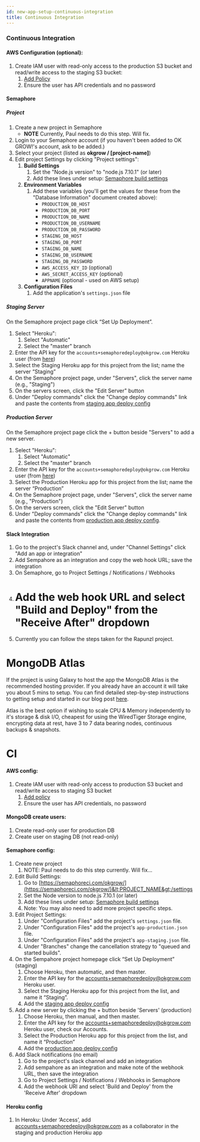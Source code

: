 ```yaml
---
id: new-app-setup-continuous-integration
title: Continuous Integration
---
```


### Continuous Integration

#### AWS Configuration (optional):

1. Create IAM user with read-only access to the production S3 bucket and read/write access to the staging S3 bucket:
   1. [Add Policy](semaphore-iam-user-policy.json)
   1. Ensure the user has API credentials and no password

#### Semaphore

##### Project

1. Create a new project in Semaphore
   * **NOTE** Currently, Paul needs to do this step. Will fix.
1. Login to your Semaphore account (if you haven't been added to OK GROW!'s account, ask to be added.)
1. Select your project (listed as **okgrow / [project-name]**)
1. Edit project Settings by clicking "Project settings":
   1. **Build Settings**
      1. Set the "Node.js version" to "node.js 7.10.1" (or later)
      1. Add these lines under setup: [Semaphore build settings](semaphore-build-settings)
   1. **Environment Variables**
      1. Add these variables (you'll get the values for these from the "Database Information" document created above):
         * `PRODUCTION_DB_HOST`
         * `PRODUCTION_DB_PORT`
         * `PRODUCTION_DB_NAME`
         * `PRODUCTION_DB_USERNAME`
         * `PRODUCTION_DB_PASSWORD`
         * `STAGING_DB_HOST`
         * `STAGING_DB_PORT`
         * `STAGING_DB_NAME`
         * `STAGING_DB_USERNAME`
         * `STAGING_DB_PASSWORD`
         * `AWS_ACCESS_KEY_ID` (optional)
         * `AWS_SECRET_ACCESS_KEY` (optional)
         * `APPNAME` (optional - used on AWS setup)
   1. **Configuration Files**
      1. Add the application's `settings.json` file

##### Staging Server

On the Semaphore project page click “Set Up Deployment”.

1. Select "Heroku":
   1. Select "Automatic"
   1. Select the "master" branch
1. Enter the API key for the `accounts+semaphoredeploy@okgrow.com` Heroku user (from [here](https://docs.google.com/spreadsheets/d/1Uu0dUzbRKGMqAkbelLbpGpIHx3yjTeHwB1dgf7dZqyk/edit#gid=0))
1. Select the Staging Heroku app for this project from the list; name the server “Staging”
1. On the Semaphore project page, under "Servers", click the server name (e.g., "Staging")
1. On the servers screen, click the "Edit Server" button
1. Under "Deploy commands" click the "Change deploy commands" link and paste the contents from [staging app deploy config](semaphore-staging-deploy-config)

##### Production Server

On the Semaphore project page click the + button beside "Servers" to add a new server.

1. Select "Heroku":
   1. Select "Automatic"
   1. Select the "master" branch
1. Enter the API key for the `accounts+semaphoredeploy@okgrow.com` Heroku user (from [here](https://docs.google.com/spreadsheets/d/1Uu0dUzbRKGMqAkbelLbpGpIHx3yjTeHwB1dgf7dZqyk/edit#gid=0))
1. Select the Production Heroku app for this project from the list; name the server “Production”
1. On the Semaphore project page, under "Servers", click the server name (e.g., "Production")
1. On the servers screen, click the "Edit Server" button
1. Under "Deploy commands" click the "Change deploy commands" link and paste the contents from [production app deploy config](semaphore-production-deploy-config).

#### Slack Integration

1. Go to the project's Slack channel and, under "Channel Settings" click "Add an app or integration"
1. Add Sempahore as an integration and copy the web hook URL; save the integration
1. On Semaphore, go to Project Settings / Notifications / Webhooks
1. # Add the web hook URL and select "Build and Deploy" from the "Receive After" dropdown
1. Currently you can follow the steps taken for the Rapunzl project.

# MongoDB Atlas

If the project is using Galaxy to host the app the MongoDB Atlas is the recommended hosting provider. If you already have an account it will take you about 5 mins to setup. You can find detailed step-by-step instructions to getting setup and started in our blog post [here](https://www.okgrow.com/posts/mongodb-atlas-setup).

Atlas is the best option if wishing to scale CPU & Memory independently to it's storage & disk I/O, cheapest for using the WiredTiger Storage engine, encrypting data at rest, have 3 to 7 data bearing nodes, continuous backups & snapshots.

# CI

#### AWS config:

1. Create IAM user with read-only access to production S3 bucket and read/write access to staging S3 bucket
   1. [Add policy](https://drive.google.com/open?id=0B4JoTt-NyIq5Y2RuYjZPTFAwd0U)
   2. Ensure the user has API credentials, no password

#### MongoDB create users:

1. Create read-only user for production DB
2. Create user on staging DB (not read-only)

#### Semaphore config:

1. Create new project
   1. NOTE: Paul needs to do this step currently. Will fix...
1. Edit Build Settings:
   1. Go to [https://semaphoreci.com/okgrow/](https://semaphoreci.com/okgrow/)&lt;PROJECT_NAME&gt;/settings
   1. Set the Node version to node.js 7.10.1 (or later)
   1. Add these lines under setup: [Semaphore build settings](semaphore-build-settings)
   1. Note: You may also need to add more project specific steps.
1. Edit Project Settings:
   1. Under "Configuration Files" add the project's `settings.json` file.
   1. Under "Configuration Files" add the project's `app-production.json` file.
   1. Under "Configuration Files" add the project's `app-staging.json` file.
   1. Under "Branches" change the cancellation strategy to "queued and started builds".
1. On the Sempahore project homepage click “Set Up Deployment” (staging)
   1. Choose Heroku, then automatic, and then master.
   1. Enter the API key for the [accounts+semaphoredeploy@okgrow.com](mailto:accounts+semaphoredeploy@okgrow.com) Heroku user.
   1. Select the Staging Heroku app for this project from the list, and name it “Staging”.
   1. Add the [staging app deploy config](semaphore-staging-deploy-config)
1. Add a new server by clicking the + button beside 'Servers' (production)
   1. Choose Heroku, then manual, and then master.
   1. Enter the API key for the [accounts+semaphoredeploy@okgrow.com](mailto:accounts+semaphoredeploy@okgrow.com) Heroku user, check our Accounts.
   1. Select the Production Heroku app for this project from the list, and name it “Production”
   1. Add the [production app deploy config](semaphore-production-deploy-config)
1. Add Slack notifications (no email)
   1. Go to the project's slack channel and add an integration
   1. Add sempahore as an integration and make note of the webhook URL, then save the integration
   1. Go to Project Settings / Notifications / Webhooks in Semaphore
   1. Add the webhook URl and select 'Build and Deploy' from the 'Receive After' dropdown

#### Heroku config

1. In Heroku: Under ‘Access’, add [accounts+semaphoredeploy@okgrow.com](mailto:accounts+semaphoredeploy@okgrow.com) as a collaborator in the staging and production Heroku app

